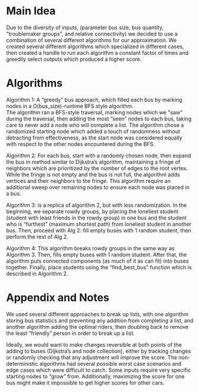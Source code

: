 # Main Idea

Due to the diversity of inputs, (parameter bus size, bus quantity, "troublemaker groups", and relative connectivity) we decided to use a combination of several different algorithms for our approximation.  We created several different algorithms which specialized in different cases, then created a handle to run each algorithm a constant factor of times and greedily select outputs which produced a higher score.

# Algorithms 
Algorithm 1: A “greedy” bus approach, which filled each bus by marking nodes in a O(bus_size)-runtime BFS style algorithm.  
The algorithm ran a BFS-style traversal, marking nodes which we "saw" during the traversal, then adding the most “seen” nodes to each bus, taking care to never add a node who will complete a list.  The algorithm chose a randomized starting node which added a touch of randomness without detracting from effectiveness, as the start node was considered equally with respect to the other nodes encountered during the BFS. 

Algorithm 2: For each bus, start with a randomly chosen node, then expand the bus in method similar to Dijkstra’s algorithm, maintaining a fringe of neighbors which are prioritized by the number of edges to the root vertex.  While the fringe is not empty and the bus is not full, the algorithm adds vertices and their neighbors to the fringe.  This algorithm require an additional sweep over remaining nodes to ensure each node was placed in a bus.  

Algorithm 3: is a replica of algorithm 2, but with less randomization. In the beginning, we separate rowdy groups, by placing the loneliest student (student with least friends in the rowdy group) in one bus and the student who is “furthest” (maximum shortest path) from loneliest student in another bus. Then, proceed with Alg 2: fill empty buses with 1 random student, then perform the rest of Alg 2.

Algorithm 4: This algorithm breaks rowdy groups in the same way as Algorithm 3. Then, fills empty buses with 1 random student. After that, the algorithm puts connected components (as much of it as can fit) into buses together. Finally, place students using the “find_best_bus” function which is described in Algorithm 2.

# Appendix and Notes
We used several different approaches to break up lists, with one algorithm storing bus statistics and preventing any addition from completing a list, and another algorithm adding the optimal riders, then doubling back to remove the least “friendly” person in order to break up a list.  


Ideally, we would want to make changes reversible at both points of the adding to buses (Dijkstra’s and node collection), either by tracking changes or randomly checking that any adjustment will improve the score. The non-deterministic algorithms had several possible worst case scenarios and edge cases which were difficult to catch.  Some inputs require very specific starting nodes to “grow” from. Additionally, maximizing the score for one bus might make it impossible to get higher scores for other cars.  

